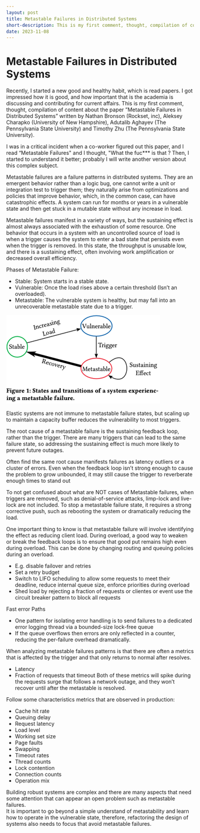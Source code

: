 ```yaml
---
layout: post
title: Metastable Failures in Distributed Systems
short-description: This is my first comment, thought, compilation of content about the paper Metastable Failures in Distributed Systems...
date: 2023-11-08
---
```


# Metastable Failures in Distributed Systems

Recently, I started a new good and healthy habit, which is read papers. I got impressed how it is good, and how important that is the academia is discussing and contributing for current affairs.
This is my first comment, thought, compilation of content about the paper ”Metastable Failures in Distributed Systems” written by Nathan Bronson (Rockset, inc), Aleksey Charapko (University of New Hampshire), Adutalib Aghayev (The Pennsylvania State University) and Timothy Zhu (The Pennsylvania State University).

I was in a critical incident when a co-worker figured out this paper, and I read “Metastable Failures" and I thought, "What the fuc*** is that ?
Then, I started to understand it better; probably I will write another version about this complex subject.

Metastable failures are a failure patterns in distributed systems. They are an emergent behavior rather than a logic bug, one cannot write a unit or integration test to trigger them; they naturally arise from optimizations and policies that improve behavior, which, in the common case, can have catastrophic effects. A system can run for months or years in a vulnerable state and then get stuck in a mutable state without any increase in load.

Metastable failures manifest in a variety of ways, but the sustaining effect is almost always associated with the exhaustion of some resource.
One behavior that occurs in a system with an uncontrolled source of load is when a trigger causes the system to enter a bad state that persists even when the trigger is removed.
In this state, the throughput is unusable low, and there is a sustaining effect, often involving work amplification or decreased overall efficiency.

Phases of Metastable Failure:
* Stable: System starts in a stable state.
* Vulnerable: Once the load rises above a certain threshold (Isn’t an overloaded).
* Metastable: The vulnerable system is healthy, but may fall into an unrecoverable metastable state due to a trigger.

![metastable failures in distributed systems](./assets/metastable-failures.png)

Elastic systems are not immune to metastable failure states, but scaling up to maintain a capacity buffer reduces the vulnerability to most triggers.

The root cause of a metastable failure is the sustaining feedback loop, rather than the trigger. There are many triggers that can lead to the same failure state, so addressing the sustaining effect is much more likely to prevent future outages.

Often find the same root cause manifests failures as latency outliers or a cluster of errors.
Even when the feedback loop isn’t strong enough to cause the problem to grow unbounded, it may still cause the trigger to reverberate enough times to stand out

To not get confused about what are NOT cases of Metastable failures, when triggers are removed, such as denial-of-service attacks, limp-lock and live-lock are not included.
To stop a metastable failure state, it requires a strong corrective push, such as rebooting the system or dramatically reducing the load.

One important thing to know is that metastable failure will involve identifying the effect as reducing client load.
During overload, a good way to weaken or break the feedback loops is to ensure that good put remains high even during overload. This can be done by changing routing and queuing policies during an overload.
* E.g. disable failover and retries
* Set a retry budget 
* Switch to LIFO scheduling to allow some requests to meet their deadline, reduce internal queue size, enforce priorities during overload
* Shed load by rejecting a fraction of requests or clientes or event use the circuit breaker pattern to block all requests

Fast error Paths
* One pattern for isolating error handling is to send failures to a dedicated error logging thread via a bounded-size lock-free queue
* If the queue overflows then errors are only reflected in a counter, reducing the per-failure overhead dramatically.

When analyzing metastable failures patterns is that there are often a metrics that is affected by the trigger and that only returns to normal after resolves. 
* Latency
* Fraction of requests that timeout
Both of these metrics will spike during the requests surge that follows a network outage, and they won’t recover until after the metastable is resolved.

Follow some characteristics metrics that are observed in production:
* Cache hit rate
* Queuing delay
* Request latency
* Load level
* Working set size
* Page faults
* Swapping
* Timeout rates
* Thread counts
* Lock contention
* Connection counts
* Operation mix

Building robust systems are complex and there are many aspects that need some attention that can appear an open problem such as metastable failures.  
It is important to go beyond a simple understand of metastability and learn how to operate in the vulnerable state, therefore, refactoring the design of systems also needs to focus that avoid metastable failures.
